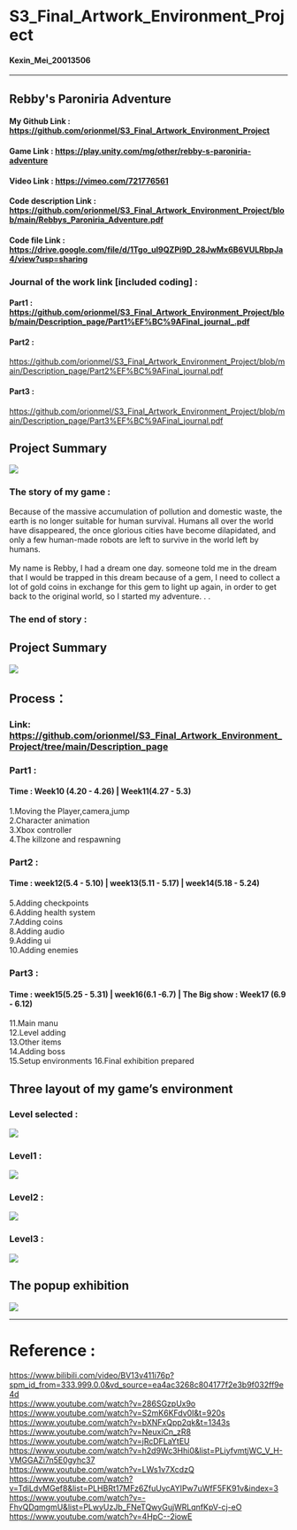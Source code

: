 # S3_Final_Artwork_Environment_Project
#### Kexin_Mei_20013506
----------------------

## Rebby's Paroniria Adventure
#### My Github Link : https://github.com/orionmel/S3_Final_Artwork_Environment_Project
#### Game Link : https://play.unity.com/mg/other/rebby-s-paroniria-adventure
#### Video Link : https://vimeo.com/721776561
#### Code description Link : https://github.com/orionmel/S3_Final_Artwork_Environment_Project/blob/main/Rebbys_Paroniria_Adventure.pdf
#### Code file Link : https://drive.google.com/file/d/1Tgo_uI9QZPi9D_28JwMx6B6VULRbpJa4/view?usp=sharing


### Journal of the work link [included coding] :
#### Part1 : https://github.com/orionmel/S3_Final_Artwork_Environment_Project/blob/main/Description_page/Part1%EF%BC%9AFinal_journal_.pdf
#### Part2 : 
https://github.com/orionmel/S3_Final_Artwork_Environment_Project/blob/main/Description_page/Part2%EF%BC%9AFinal_journal.pdf
#### Part3 : 
https://github.com/orionmel/S3_Final_Artwork_Environment_Project/blob/main/Description_page/Part3%EF%BC%9AFinal_journal.pdf


## Project Summary
![](https://github.com/orionmel/S3_Final_Artwork_Environment_Project/blob/main/img/page.png)

### The story of my game :
Because of the massive accumulation of pollution and domestic waste, the earth is no longer suitable for human survival. Humans all over the world have disappeared, the once glorious cities have become dilapidated, and only a few human-made robots are left to survive in the world left by humans.<br>
<br>
My name is Rebby, I had a dream one day. someone told me in the dream that I would be trapped in this dream because of a gem, I need to collect a lot of gold coins in exchange for this gem to light up again, in order to get back to the original world, so I started my adventure. . .

### The end of story :

## Project Summary
![](https://github.com/orionmel/S3_Final_Artwork_Environment_Project/blob/main/img/the%20end%20of%20game.png)

## Process：
###  Link: https://github.com/orionmel/S3_Final_Artwork_Environment_Project/tree/main/Description_page
### Part1 : 
#### Time : Week10 (4.20 - 4.26) | Week11(4.27 - 5.3)
1.Moving the Player,camera,jump <br>
2.Character animation <br>
3.Xbox controller <br>
4.The killzone and respawning <br>

### Part2 : 
#### Time : week12(5.4 - 5.10) | week13(5.11 - 5.17) | week14(5.18 - 5.24)
5.Adding checkpoints <br> 
6.Adding health system <br>
7.Adding coins <br>
8.Adding audio <br>
9.Adding ui <br>
10.Adding enemies <br>

### Part3 : 
#### Time : week15(5.25 - 5.31) | week16(6.1 -6.7) | The Big show : Week17 (6.9 - 6.12)
11.Main manu <br> 
12.Level adding <br> 
13.Other items <br> 
14.Adding boss <br> 
15.Setup environments 16.Final exhibition prepared <br> 

## Three layout of my game’s environment
### Level selected : 
![](https://github.com/orionmel/S3_Final_Artwork_Environment_Project/blob/main/img/Level_select.png)

### Level1 : 
![](https://github.com/orionmel/S3_Final_Artwork_Environment_Project/blob/main/img/Level1.png)

### Level2 : 
![](https://github.com/orionmel/S3_Final_Artwork_Environment_Project/blob/main/img/Level2.png)

### Level3 : 
![](https://github.com/orionmel/S3_Final_Artwork_Environment_Project/blob/main/img/Level3.png)


## The popup exhibition
![](https://github.com/orionmel/S3_Final_Artwork_Environment_Project/blob/main/img/exhibition_page.png)

----------------------
# Reference :
https://www.bilibili.com/video/BV13v411i76p?spm_id_from=333.999.0.0&vd_source=ea4ac3268c804177f2e3b9f032ff9e4d <br> 
https://www.youtube.com/watch?v=286SGzpUx9o <br> 
https://www.youtube.com/watch?v=S2mK6KFdv0I&t=920s  <br> 
https://www.youtube.com/watch?v=bXNFxQpp2qk&t=1343s  <br> 
https://www.youtube.com/watch?v=NeuxiCn_zR8  <br> 
https://www.youtube.com/watch?v=jRcDFLaYtEU <br> 
https://www.youtube.com/watch?v=h2d9Wc3Hhi0&list=PLiyfvmtjWC_V_H-VMGGAZi7n5E0gyhc37 <br> 
https://www.youtube.com/watch?v=LWs1v7XcdzQ <br> 
https://www.youtube.com/watch?v=TdiLdvMGef8&list=PLHBRt17MFz6ZfuUycAYIPw7uWfF5FK91v&index=3 <br> 
https://www.youtube.com/watch?v=-FhvQDqmgmU&list=PLwyUzJb_FNeTQwyGujWRLqnfKpV-cj-eO  <br> 
https://www.youtube.com/watch?v=4HpC--2iowE <br> 
